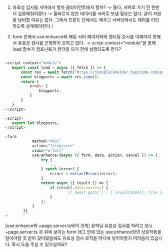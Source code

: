 1. 유효성 검사를 서버에서 할까 클라이언트에서 할까? 
-> 둘다, 서버로 가기 전 한번 더 검증해줘야겠다 
-> 올바르지 않은 데이터를 서버로 보낼 필요는 없다. 굳이 자원을 낭비할 이유는 없다. 그래서 프론트 단에서도 해주고 서버단에서도 에러를 리턴 하도록 설계해야한다ㅣ 



2. form 안에서 use:enhance와 해당 서버 페이지와의 렌더링 순서를 이해하지 못해서 유효성 검사를 진행하지 못하고 있다.
-> script context="module"을 통해 load 함수가 컴포넌트가 렌더링 되기 전에 실행되도록 한다? 

```js

<script context="module">
   export const load = async ({ fetch }) => {
       const res = await fetch("https://jsonplaceholder.typicode.com/posts");
       const blogposts = await res.json();
       return {
           props: {
               blogposts,
           }
       }
   }
</script>

<script>
   export let blogposts;
</script>
```


```ts
<form
			method="POST"
			action="?/register"
			class="w-full"
			use:enhance={async ({ form, data, action, cancel }) => {
				try {
					...
				} catch (error) {
					errors = extractErrors(error);
				}
				return async ({ result }) => {
					if (result.data.success) {
							// await goto('/', { invalidateAll: true });
					}
				};
			}
		}}
>
```

[use:enhance와 +page.server.ts와의 관계]
윤하님 유효성 검사를 하려고 보니 +page.server.ts 과 위에 보이는 form 태그 안에 있는 use:enhance와의 상호작용을 알아야할 것 같아 찾아봤음에도 유효성 검사 로직을 어디에 넣어야할지 어려움이 있습니다. 혹시 도움 주실 수 있으실까요? 